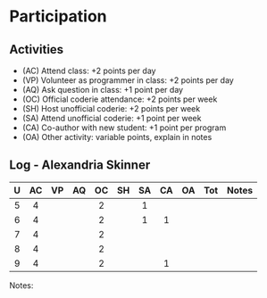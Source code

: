 Participation
=============

## Activities ## 

+ (AC) Attend class: +2 points per day
+ (VP) Volunteer as programmer in class: +2 points per day
+ (AQ) Ask question in class: +1 point per day
+ (OC) Official coderie attendance: +2 points per week
+ (SH) Host unofficial coderie: +2 points per week
+ (SA) Attend unofficial coderie: +1 point per week
+ (CA) Co-author with new student: +1 point per program
+ (OA) Other activity: variable points, explain in notes

## Log - Alexandria Skinner ##

| U | AC | VP | AQ | OC | SH | SA | CA | OA | Tot | Notes
|:-:|:--:|:--:|:--:|:--:|:--:|:--:|:--:|:--:|:---:|:-----
| 5 |  4 |    |    | 2  |    | 1  |    |    |     |
| 6 |  4 |    |    | 2  |    | 1  | 1  |    |     |
| 7 |  4 |    |    | 2  |    |    |    |    |     |
| 8 |  4 |    |    | 2  |    |    |    |    |     |
| 9 |  4 |    |    | 2  |    |    | 1  |    |     |

Notes:

